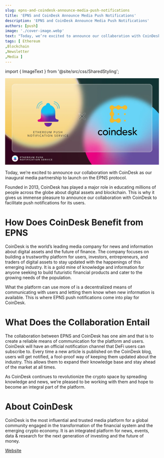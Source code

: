```yaml
---
slug: epns-and-coindesk-announce-media-push-notifications
title: 'EPNS and CoinDesk Announce Media Push Notifications'
description: 'EPNS and CoinDesk Announce Media Push Notifications'
authors: [push]
image: './cover-image.webp'
text: "Today, we’re excited to announce our collaboration with CoinDesk as our inaugural media partnership to launch on the EPNS protocol."
tags: [ Ethereum
,Blockchain
,Newsletter
,Media ]
---
```


import { ImageText } from '@site/src/css/SharedStyling';

![Cover image of EPNS and CoinDesk Announce Media Push Notifications](./cover-image.webp)

<!--truncate-->

Today, we’re excited to announce our collaboration with CoinDesk as our inaugural media partnership to launch on the EPNS protocol.

Founded in 2013, CoinDesk has played a major role in educating millions of people across the globe about digital assets and blockchain. This is why it gives us immense pleasure to announce our collaboration with CoinDesk to facilitate push notifications for its users.

# How Does CoinDesk Benefit from EPNS

CoinDesk is the world’s leading media company for news and information about digital assets and the future of finance. The company focuses on building a trustworthy platform for users, investors, entrepreneurs, and traders of digital assets to stay updated with the happenings of this emerging industry. It is a gold mine of knowledge and information for anyone seeking to build futuristic financial products and cater to the growing needs of the population.

What the platform can use more of is a decentralized means of communicating with users and letting them know when new information is available. This is where EPNS push notifications come into play for CoinDesk.

# What Does the Collaboration Entail

The collaboration between EPNS and CoinDesk has one aim and that is to create a reliable means of communication for the platform and users. CoinDesk will have an official notification channel that DeFi users can subscribe to. Every time a new article is published on the CoinDesk blog, users will get notified, a fool-proof way of keeping them updated about the industry. This allows them to expand their knowledge base and stay ahead of the market at all times.

As CoinDesk continues to revolutionize the crypto space by spreading knowledge and news, we’re pleased to be working with them and hope to become an integral part of the platform.

# **About CoinDesk**

CoinDesk is the most influential and trusted media platform for a global community engaged in the transformation of the financial system and the emerging crypto economy. It is an integrated platform for news, events, data & research for the next generation of investing and the future of money.

[Website](https://www.coindesk.com/)
